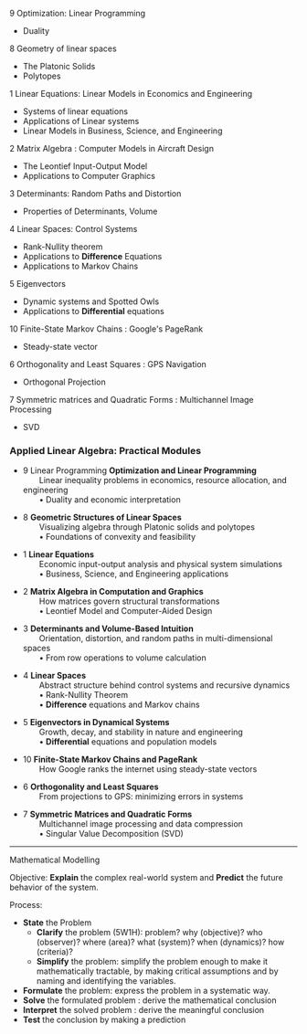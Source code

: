 
9 Optimization: Linear Programming
- Duality

8 Geometry of linear spaces
- The Platonic Solids
- Polytopes

1 Linear Equations: Linear Models in Economics and Engineering
- Systems of linear equations
- Applications of Linear systems
- Linear Models in Business, Science, and Engineering

2 Matrix Algebra : Computer Models in Aircraft Design
- The Leontief Input-Output Model
- Applications to Computer Graphics

3 Determinants: Random Paths and Distortion
- Properties of Determinants, Volume

4 Linear Spaces: Control Systems
- Rank-Nullity theorem
- Applications to **Difference** Equations
- Applications to Markov Chains

5 Eigenvectors
- Dynamic systems and Spotted Owls
- Applications to **Differential** equations

10 Finite-State Markov Chains : Google's PageRank
- Steady-state vector

6 Orthogonality and Least Squares : GPS Navigation
- Orthogonal Projection

7 Symmetric matrices and Quadratic Forms : Multichannel Image Processing
- SVD


### **Applied Linear Algebra: Practical Modules**

- 9 Linear Programming **Optimization and Linear Programming**  
      Linear inequality problems in economics, resource allocation, and engineering  
      • Duality and economic interpretation
    
- 8 **Geometric Structures of Linear Spaces**  
      Visualizing algebra through Platonic solids and polytopes  
      • Foundations of convexity and feasibility
    
- 1 **Linear Equations**  
      Economic input-output analysis and physical system simulations  
      • Business, Science, and Engineering applications
    
- 2 **Matrix Algebra in Computation and Graphics**  
      How matrices govern structural transformations  
      • Leontief Model and Computer-Aided Design
    
- 3 **Determinants and Volume-Based Intuition**  
      Orientation, distortion, and random paths in multi-dimensional spaces  
      • From row operations to volume calculation
    
- 4 **Linear Spaces**  
      Abstract structure behind control systems and recursive dynamics  
      • Rank-Nullity Theorem  
      • **Difference** equations and Markov chains
    
- 5 **Eigenvectors in Dynamical Systems**  
      Growth, decay, and stability in nature and engineering  
      • **Differential** equations and population models
    
- 10 **Finite-State Markov Chains and PageRank**  
      How Google ranks the internet using steady-state vectors
    
- 6 **Orthogonality and Least Squares**  
      From projections to GPS: minimizing errors in systems
    
- 7 **Symmetric Matrices and Quadratic Forms**  
      Multichannel image processing and data compression  
      • Singular Value Decomposition (SVD)
    
---

Mathematical Modelling

Objective: **Explain** the complex real-world system and **Predict** the future behavior of the system.

Process:
- **State** the Problem
	- **Clarify** the problem (5W1H): problem? why (objective)? who (observer)? where (area)? what (system)? when (dynamics)? how (criteria)? 
	- **Simplify** the problem: simplify the problem enough to make it mathematically tractable, by making critical assumptions and by naming and identifying the variables.
- **Formulate** the problem: express the problem in a systematic way.
- **Solve** the formulated problem : derive the mathematical conclusion
- **Interpret** the solved problem : derive the meaningful conclusion
- **Test** the conclusion by making a prediction



